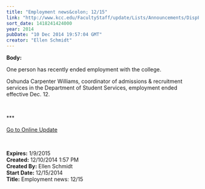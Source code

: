 ```yaml
---
title: "Employment news&colon; 12/15"
link: "http://www.kcc.edu/FacultyStaff/update/Lists/Announcements/DispForm.aspx?ID=1764"
sort_date: 1418241424000
year: 2014
pubDate: "10 Dec 2014 19:57:04 GMT"
creator: "Ellen Schmidt"
---
```


<div><b>Body:</b> <div class="ExternalClass31E65F9A859847D1B9609D349F92D5DC"><p>​One person has recently ended employment with the college.</p>
<p>Oshunda Carpenter Williams, coordinator of admissions &amp; recruitment services in the Department of Student Services, employment ended effective Dec. 12.</p>
<p> </p>
<p>***</p>
<p><a href="/update">Go to Online Update</a></p>
<p> </p></div></div>
<div><b>Expires:</b> 1/9/2015</div>
<div><b>Created:</b> 12/10/2014 1:57 PM</div>
<div><b>Created By:</b> Ellen Schmidt</div>
<div><b>Start Date:</b> 12/15/2014</div>
<div><b>Title:</b> Employment news: 12/15</div>
